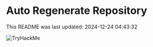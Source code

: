 # Auto Regenerate Repository

This README was last updated: 2024-12-24 04:43:32

 ![TryHackMe](https://tryhackme.com/badge/533634)